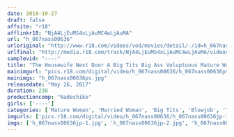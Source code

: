 ```yaml
---
date: 2018-10-27
draft: false
affsite: "r18"
afflinkr18: "NjA4LjEuMS4xLjAuMC4wLjAuMA"
url: "h_067nass00636"
urloriginal: "http://www.r18.com/videos/vod/movies/detail/-/id=h_067nass00636"
urlfinal: "http://media.r18.com/track/NjA4LjEuMS4xLjAuMC4wLjAuMA/videos/vod/movies/detail/-/id=h_067nass00636"
samplevid: "----"
title: "The Housewife Next Door A Big Tits Big Ass Voluptuous Mature Woman And She's A Horny Lusty Bitch... 4 Hours"
mainimgurl: "pics.r18.com/digital/video/h_067nass00636/h_067nass00636ps.jpg"
mainimgs: "h_067nass00636ps.jpg"
releasedate: "May 26, 2017"
duration: 238
productioncomp: "Nadeshiko"
girls: ['----']
categories: ['Mature Woman', 'Married Woman', 'Big Tits', 'Blowjob', 'Titty Fuck', 'Over 4 Hours']
imgurls: ['pics.r18.com/digital/video/h_067nass00636/h_067nass00636jp-1.jpg', 'pics.r18.com/digital/video/h_067nass00636/h_067nass00636jp-2.jpg', 'pics.r18.com/digital/video/h_067nass00636/h_067nass00636jp-3.jpg', 'pics.r18.com/digital/video/h_067nass00636/h_067nass00636jp-4.jpg', 'pics.r18.com/digital/video/h_067nass00636/h_067nass00636jp-5.jpg', 'pics.r18.com/digital/video/h_067nass00636/h_067nass00636jp-6.jpg', 'pics.r18.com/digital/video/h_067nass00636/h_067nass00636jp-7.jpg', 'pics.r18.com/digital/video/h_067nass00636/h_067nass00636jp-8.jpg', 'pics.r18.com/digital/video/h_067nass00636/h_067nass00636jp-9.jpg', 'pics.r18.com/digital/video/h_067nass00636/h_067nass00636jp-10.jpg', 'pics.r18.com/digital/video/h_067nass00636/h_067nass00636jp-11.jpg', 'pics.r18.com/digital/video/h_067nass00636/h_067nass00636jp-12.jpg', 'pics.r18.com/digital/video/h_067nass00636/h_067nass00636jp-13.jpg', 'pics.r18.com/digital/video/h_067nass00636/h_067nass00636jp-14.jpg', 'pics.r18.com/digital/video/h_067nass00636/h_067nass00636jp-15.jpg', 'pics.r18.com/digital/video/h_067nass00636/h_067nass00636jp-16.jpg', 'pics.r18.com/digital/video/h_067nass00636/h_067nass00636jp-17.jpg', 'pics.r18.com/digital/video/h_067nass00636/h_067nass00636jp-18.jpg', 'pics.r18.com/digital/video/h_067nass00636/h_067nass00636jp-19.jpg', 'pics.r18.com/digital/video/h_067nass00636/h_067nass00636jp-20.jpg']
imgs: ['h_067nass00636jp-1.jpg', 'h_067nass00636jp-2.jpg', 'h_067nass00636jp-3.jpg', 'h_067nass00636jp-4.jpg', 'h_067nass00636jp-5.jpg', 'h_067nass00636jp-6.jpg', 'h_067nass00636jp-7.jpg', 'h_067nass00636jp-8.jpg', 'h_067nass00636jp-9.jpg', 'h_067nass00636jp-10.jpg', 'h_067nass00636jp-11.jpg', 'h_067nass00636jp-12.jpg', 'h_067nass00636jp-13.jpg', 'h_067nass00636jp-14.jpg', 'h_067nass00636jp-15.jpg', 'h_067nass00636jp-16.jpg', 'h_067nass00636jp-17.jpg', 'h_067nass00636jp-18.jpg', 'h_067nass00636jp-19.jpg', 'h_067nass00636jp-20.jpg']
---
```

